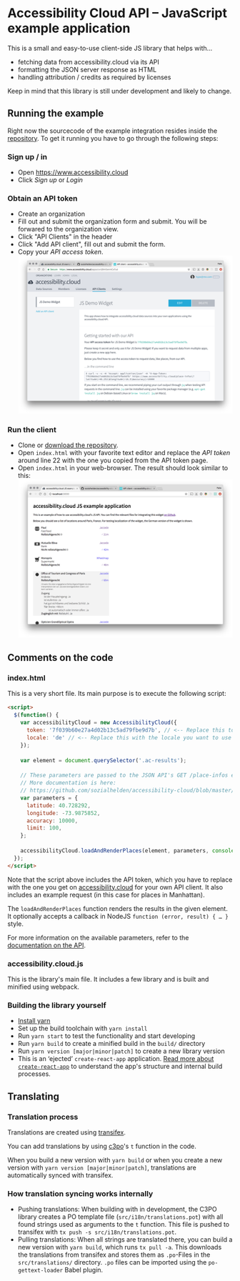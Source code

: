 # Accessibility Cloud API – JavaScript example application

This is a small and easy-to-use client-side JS library that helps with…

- fetching data from accessibility.cloud via its API
- formatting the JSON server response as HTML
- handling attribution / credits as required by licenses

Keep in mind that this library is still under development and likely to change.



## Running the example

Right now the sourcecode of the example integration resides inside the [ repository](https://github.com/sozialhelden//tree/master/public/js-example). To get it running you have to go through the following steps:

### Sign up / in

- Open https://www.accessibility.cloud
- Click *Sign up* or *Login*

### Obtain an API token

- Create an organization
- Fill out and submit the organization form and submit. You will be forwared to the organization view.
- Click "API Clients" in the header
- Click "Add API client", fill out and submit the form.
- Copy your *API access token*.
  ![Screenshot of accessibility.cloud API Clients view](./docs/get-api-token.png)

### Run the client

- Clone or [download the repository](https://github.com/sozialhelden/accessibility-cloud-js/archive/master.zip).
- Open `index.html` with your favorite text editor and replace the *API token* around line 22 with the one you copied from the API token page.
- Open `index.html` in your web-browser. The result should look similar to this: ![Widget demo screenshot](./docs/widget-demo.png)




## Comments on the code


### index.html

This is a very short file. Its main purpose is to execute the following script:

```html
<script>
  $(function() {
    var accessibilityCloud = new AccessibilityCloud({
      token: '7f039b60e27a4d02b13c5ad79fbe9d7b', // <-- Replace this token with your own
      locale: 'de' // <-- Replace this with the locale you want to use
    });

    var element = document.querySelector('.ac-results');

    // These parameters are passed to the JSON API's GET /place-infos endpoint.
    // More documentation is here:
    // https://github.com/sozialhelden/accessibility-cloud/blob/master/docs/json-api.md#get-place-infos
    var parameters = {
      latitude: 40.728292,
      longitude: -73.9875852,
      accuracy: 10000,
      limit: 100,
    };

    accessibilityCloud.loadAndRenderPlaces(element, parameters, console.log);
  });
</script>
```

Note that the script above includes the API token, which you have to replace with the one you get on [accessibility.cloud](https://acloud.eu.meteorapp.com) for your own API client. It also includes an example request (in this case for places in Manhattan).

The `loadAndRenderPlaces` function renders the results in the given element. It optionally accepts a callback in NodeJS `function (error, result) { … }` style.

For more information on the available parameters, refer to the [documentation on the API](https://github.com/sozialhelden//blob/master/docs/json-api.md).


### accessibility.cloud.js

This is the library's main file. It includes a few library and is built and minified using webpack.


### Building the library yourself

- [Install yarn](https://yarnpkg.com/en/docs/install)
- Set up the build toolchain with `yarn install`
- Run `yarn start` to test the functionality and start developing
- Run `yarn build` to create a minified build in the `build/` directory
- Run `yarn version [major|minor|patch]` to create a new library version
- This is an ‘ejected’ `create-react-app` application. [Read more about `create-react-app`](https://github.com/facebookincubator/create-react-app/blob/master/packages/react-scripts/template/README.md) to understand the app's structure and internal build processes.

## Translating

### Translation process

Translations are created using [transifex](https://www.transifex.com/sozialhelden/accessibility-cloud/js-widget/).

You can add translations by using [c3po](c-3po.js.org)'s `t` function in the code.

When you build a new version with `yarn build` or when you create a new version with `yarn version [major|minor|patch]`, translations are automatically synced with transifex.

### How translation syncing works internally

- Pushing translations: When building with in development, the C3PO library creates a PO template file (`src/i18n/translations.pot`) with all found strings used as arguments to the `t` function. This file is pushed to transifex with `tx push -s src/i18n/translations.pot`.
- Pulling translations: When all strings are translated there, you can build a new version with `yarn build`, which runs `tx pull -a`. This downloads the translations from transifex and stores them as `.po`-Files in the `src/translations/` directory. `.po` files can be imported using the `po-gettext-loader` Babel plugin.